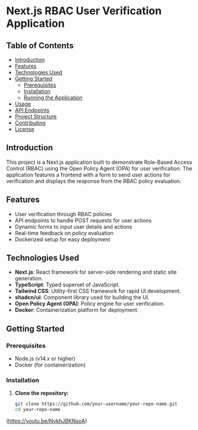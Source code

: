 # Next.js RBAC User Verification Application

## Table of Contents

- [Introduction](#introduction)
- [Features](#features)
- [Technologies Used](#technologies-used)
- [Getting Started](#getting-started)
  - [Prerequisites](#prerequisites)
  - [Installation](#installation)
  - [Running the Application](#running-the-application)
- [Usage](#usage)
- [API Endpoints](#api-endpoints)
- [Project Structure](#project-structure)
- [Contributing](#contributing)
- [License](#license)

## Introduction

This project is a Next.js application built to demonstrate Role-Based Access Control (RBAC) using the Open Policy Agent (OPA) for user verification. The application features a frontend with a form to send user actions for verification and displays the response from the RBAC policy evaluation.

## Features

- User verification through RBAC policies
- API endpoints to handle POST requests for user actions
- Dynamic forms to input user details and actions
- Real-time feedback on policy evaluation
- Dockerized setup for easy deployment

## Technologies Used

- **Next.js**: React framework for server-side rendering and static site generation.
- **TypeScript**: Typed superset of JavaScript.
- **Tailwind CSS**: Utility-first CSS framework for rapid UI development.
- **shadcn/ui**: Component library used for building the UI.
- **Open Policy Agent (OPA)**: Policy engine for user verification.
- **Docker**: Containerization platform for deployment.

## Getting Started

### Prerequisites

- Node.js (v14.x or higher)
- Docker (for containerization)

### Installation

1. **Clone the repository:**

   ```sh
   git clone https://github.com/your-username/your-repo-name.git
   cd your-repo-name

(https://youtu.be/NvkhJBKNsoA)